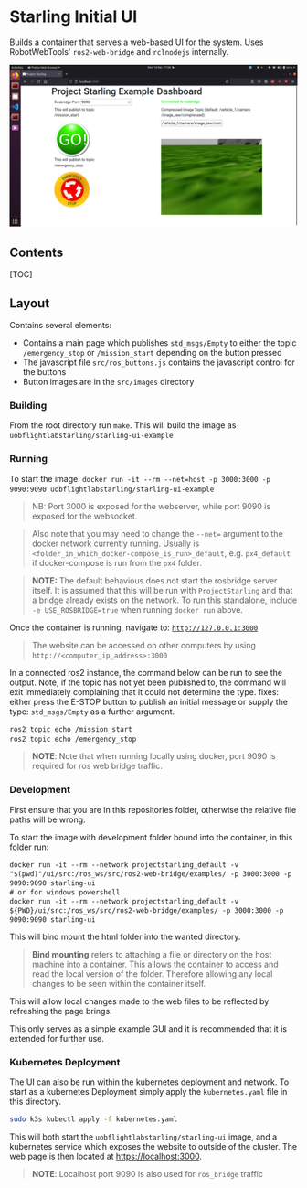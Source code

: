# Starling Initial UI

Builds a container that serves a web-based UI for the system. Uses
RobotWebTools' `ros2-web-bridge` and `rclnodejs` internally.

![starling-ui](ui.png)

## Contents
[TOC]

## Layout
Contains several elements:
- Contains a main page which publishes `std_msgs/Empty` to either the topic `/emergency_stop` or `/mission_start` depending on the button pressed
- The javascript file `src/ros_buttons.js` contains the javascript control for the buttons
- Button images are in the `src/images` directory

### Building

From the root directory run `make`. This will build the image as `uobflightlabstarling/starling-ui-example`


### Running

To start the image:
`docker run -it --rm --net=host -p 3000:3000 -p 9090:9090 uobflightlabstarling/starling-ui-example`

> NB: Port 3000 is exposed for the webserver, while port 9090 is exposed for the
websocket.

> Also note that you may need to change the `--net=` argument to the docker network currently running. Usually is `<folder_in_which_docker-compose_is_run>_default`, e.g. `px4_default` if docker-compose is run from the `px4` folder.

> **NOTE:** The default behavious does not start the rosbridge server itself. It is assumed that this will be run with `ProjectStarling` and that a bridge already exists on the network. To run this standalone, include `-e USE_ROSBRIDGE=true` when running `docker run` above.

Once the container is running, navigate to:
[`http://127.0.0.1:3000`](http://127.0.0.1:3000)

> The website can be accessed on other computers by using `http://<computer_ip_address>:3000`

In a connected ros2 instance, the command below can be run to see the output.
Note, if the topic has not yet been published to, the command will exit
immediately complaining that it could not determine the type.
fixes: either press the E-STOP button to publish an initial message or supply
the type: `std_msgs/Empty` as a further argument.

```bash
ros2 topic echo /mission_start
ros2 topic echo /emergency_stop
```

> **NOTE**:
> Note that when running locally using docker, port 9090 is required for ros web bridge traffic.

### Development

First ensure that you are in this repositories folder, otherwise the relative file paths will be wrong.

To start the image with development folder bound into the container, in this folder run:
```console
docker run -it --rm --network projectstarling_default -v "$(pwd)"/ui/src:/ros_ws/src/ros2-web-bridge/examples/ -p 3000:3000 -p 9090:9090 starling-ui
# or for windows powershell
docker run -it --rm --network projectstarling_default -v ${PWD}/ui/src:/ros_ws/src/ros2-web-bridge/examples/ -p 3000:3000 -p 9090:9090 starling-ui
```
This will bind mount the html folder into the wanted directory.

> **Bind mounting** refers to attaching a file or directory on the host machine into a container. This allows the container to access and read the local version of the folder. Therefore allowing any local changes to be seen within the container itself.

This will allow local changes made to the web files to be reflected by refreshing the page brings.

This only serves as a simple example GUI and it is recommended that it is extended for further use.

### Kubernetes Deployment

The UI can also be run within the kubernetes deployment and network. To start as a kubernetes Deployment simply apply the `kubernetes.yaml` file in this directory.
```bash
sudo k3s kubectl apply -f kubernetes.yaml
```

This will both start the `uobflightlabstarling/starling-ui` image, and a kubernetes service which exposes the website to outside of the cluster. The web page is then located at [https://localhost:3000](https://localhost:3000).

> **NOTE**:
> Localhost port 9090 is also used for `ros_bridge` traffic
